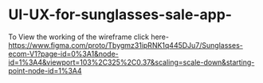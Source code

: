 # UI-UX-for-sunglasses-sale-app-

To View the working of the wireframe 
click here- https://www.figma.com/proto/Tbygmz31ipRNK1q445DJu7/Sunglasses-ecom-V1?page-id=0%3A1&node-id=1%3A4&viewport=103%2C325%2C0.37&scaling=scale-down&starting-point-node-id=1%3A4
